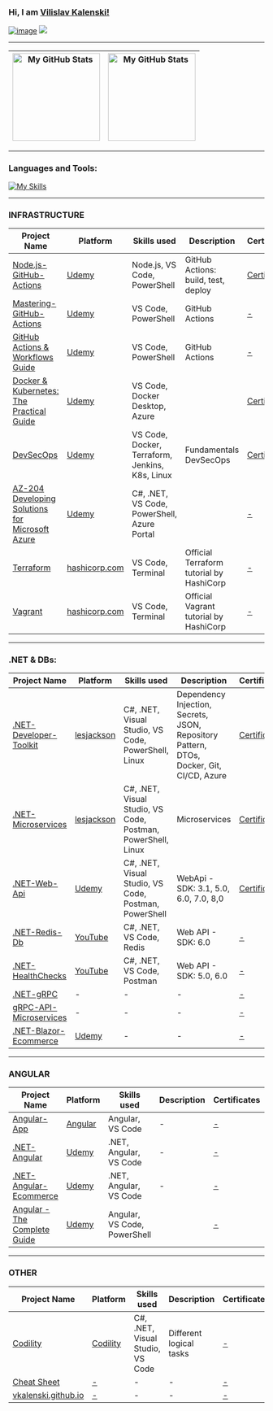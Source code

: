### Hi, I am <a href='https://vkalenski.github.io'>Vilislav Kalenski!</a>

<a href="https://www.linkedin.com/in/vilislav-kalenski/">![image](https://img.shields.io/badge/LinkedIn-0077B5?style=for-the-badge&logo=linkedin&logoColor=white)</a>
<a href="mailto:vilislavkalenski@gmail.com"><img src="https://img.shields.io/badge/gmail-%23D14836.svg?&style=for-the-badge&logo=gmail&logoColor=white" /></a>&nbsp;&nbsp;&nbsp;&nbsp;

---

|<img height="172em" alt="My GitHub Stats" src="https://github-readme-stats.vercel.app/api?username=vkalenski&show_icons=true&bg_color=00000000&hide_border=true&text_color=3498db&&count_private=true&include_all_commits=true" />|<img height="172em" alt="My GitHub Stats" src="https://github-readme-stats.vercel.app/api/top-langs/?username=vkalenski&langs_count=8&layout=compact&hide_border=true&bg_color=00000000&text_color=3498db&&count_private=true&include_all_commits=true" />|
|--|--|

---

<h3 align="left">Languages and Tools:</h3>

[![My Skills](https://skills.thijs.gg/icons?i=cs,dotnet,postgres,mongodb,redis,azure,kubernetes,docker,grafana,prometheus,git,github,githubactions,gitlab,visualstudio,vscode,postman,angular,js,html,css,powershell,linux)](https://skills.thijs.gg)

---

<!-- start work project section -->
<!-- <details> -->

<h3 align="left">INFRASTRUCTURE</h3>

<table>
  <thead>
    <tr>
      <th>Project Name</th>
      <th>Platform</th>
      <th>Skills used</th>
      <th>Description</th>
      <th>Certificates</th>
      <th>Finish Project</th>
    </tr>
  </thead>
  <tbody>
    <tr>
      <td><a href='https://github.com/VKalenski/Node.js-GitHub-Actions'>Node.js-GitHub-Actions</a></td>
      <td><a href='https://www.udemy.com/course/github-actions-the-complete-guide/'>Udemy</a></td>
      <td>Node.js, VS Code, PowerShell</td>
      <td>GitHub Actions: build, test, deploy</td>
      <td><a href='https://github.com/VKalenski/Node.js-GitHub-Actions/blob/main/Certificate.pdf'>Certificate</a></td>
      <td>$${\color{green}True}$$</td>
    </tr>
    <tr>
      <td><a href='https://github.com/VKalenski/Mastering-GitHub-Actions'>Mastering-GitHub-Actions</a></td>
      <td><a href='https://www.udemy.com/course/mastering-github-actions-beginner-to-expert/'>Udemy</a></td>
      <td>VS Code, PowerShell</td>
      <td>GitHub Actions</td>
      <td><a href=''>-</a></td>
      <td>$${\color{red}False}$$</td>
    </tr>
    <tr>
      <td><a href='https://github.com/VKalenski/GitHub-Actions-Guide'>GitHub Actions & Workflows Guide</a></td>
      <td><a href='https://www.udemy.com/course/github-actions/'>Udemy</a></td>
      <td>VS Code, PowerShell</td>
      <td>GitHub Actions</td>
      <td><a href=''>-</a></td>
      <td>$${\color{red}False}$$</td>
    </tr>
    <tr>
      <td><a href='https://github.com/VKalenski/Docker-Kubernetes-The-Practical-Guide'>Docker & Kubernetes: The Practical Guide</a></td>
      <td><a href='https://www.udemy.com/course/docker-kubernetes-the-practical-guide/'>Udemy</a></td>
      <td>VS Code, Docker Desktop, Azure</td>
      <td></td>
      <td><a href='https://github.com/VKalenski/Docker-Kubernetes-The-Practical-Guide/blob/main/17_Certificate/Certificate.pdf'>Certificate</a></td>
      <td>$${\color{green}True}$$</td>
    </tr>
    <tr>
      <td><a href='https://github.com/VKalenski/DevSecOps'>DevSecOps</a></td>
      <td><a href='https://www.udemy.com/course/devsecops-fundamentals/learn/quiz/5562574#overview'>Udemy</a></td>
      <td>VS Code, Docker, Terraform, Jenkins, K8s, Linux</td>
      <td>Fundamentals DevSecOps</td>
      <td><a href='https://github.com/VKalenski/DevSecOps/blob/main/Certificate.pdf'>Certificate</a></td>
      <td>$${\color{green}True}$$</td>
    </tr>
    <tr>
      <td><a href='https://github.com/VKalenski/AZ-204'>AZ-204 Developing Solutions for Microsoft Azure</a></td>
      <td><a href='https://www.udemy.com/course/70532-azure/'>Udemy</a></td>
      <td>C#, .NET, VS Code, PowerShell, Azure Portal</td>
      <td></td>
      <td><a href='-'>-</a></td>
      <td>$${\color{red}False}$$</td>
    </tr>
    <tr>
      <td><a href='https://github.com/VKalenski/Terraform'>Terraform</a></td>
      <td><a href='https://developer.hashicorp.com/terraform/tutorials'>hashicorp.com</a></td>
      <td>VS Code, Terminal</td>
      <td>Official Terraform tutorial by HashiCorp</td>
      <td><a href='-'>-</a></td>
      <td>$${\color{green}True}$$</td>
    </tr>
    <tr>
      <td><a href='https://github.com/VKalenski/Vagrant'>Vagrant</a></td>
      <td><a href='https://developer.hashicorp.com/vagrant/tutorials'>hashicorp.com</a></td>
      <td>VS Code, Terminal</td>
      <td>Official Vagrant tutorial by HashiCorp</td>
      <td><a href='-'>-</a></td>
      <td>$${\color{green}True}$$</td>
    </tr>
  </tbody>
</table>

---

<h3 align="left">.NET & DBs:</h3>

<table>
  <thead>
    <tr>
      <th>Project Name</th>
      <th>Platform</th>
      <th>Skills used</th>
      <th>Description</th>
      <th>Certificates</th>
      <th>Finish Project</th>
    </tr>
  </thead>
  <tbody>
    <tr>
      <td><a href='https://github.com/VKalenski/.NET-Developer-Toolkit'>.NET-Developer-Toolkit</a></td>
      <td><a href='https://lesjackson.net/'>lesjackson</a></td>
      <td>C#, .NET, Visual Studio, VS Code, PowerShell, Linux</td>
      <td>Dependency Injection, Secrets, JSON, Repository Pattern, DTOs, Docker, Git, CI/CD, Azure</td>
      <td><a href='https://github.com/VKalenski/.NET-Developer-Toolkit/blob/main/10_Certificate/Certificate.pdf'>Certificate</a></td>
      <td>$${\color{green}True}$$</td>
    </tr>
      <td><a href='https://github.com/VKalenski/.NET-Microservices'>.NET-Microservices</a></td>
      <td><a href='https://lesjackson.net/'>lesjackson</a></td>
      <td>C#, .NET, Visual Studio, VS Code, Postman, PowerShell, Linux</td>
      <td>Microservices</td>
      <td><a href='https://github.com/VKalenski/.NET-Microservices/blob/main/Certificate.pdf'>Certificate</a></td>
      <td>$${\color{green}True}$$</td>
    </tr>
    <tr>
      <td><a href='https://github.com/VKalenski/.NET-Web-Api'>.NET-Web-Api</a></td>
      <td><a href='https://www.udemy.com/course/net-core-31-web-api-entity-framework-core-jumpstart/'>Udemy</a></td>
      <td>C#, .NET, Visual Studio, VS Code, Postman, PowerShell</td>
      <td>WebApi - SDK: 3.1, 5.0, 6.0, 7.0, 8,0</td>
      <td><a href='https://github.com/VKalenski/.NET-Web-Api/blob/main/Certificate.pdf'>Certificate</a></td>
      <td>$${\color{green}True}$$</td>
    </tr>
    <tr>
      <td><a href='https://github.com/VKalenski/.NET-Redis-Db'>.NET-Redis-Db</a></td>
      <td><a href='https://www.youtube.com/watch?v=GgyizgXwXAg'>YouTube</a></td>
      <td>C#, .NET, VS Code, Redis</td>
      <td>Web API - SDK: 6.0</td>
      <td><a href='-'>-</a></td>
      <td>$${\color{green}True}$$</td>
    </tr>
    <tr>
      <td><a href='https://github.com/VKalenski/.NET-HealthChecks'>.NET-HealthChecks</a></td>
      <td><a href='https://www.youtube.com/watch?v=p2faw9DCSsY'>YouTube</a></td>
      <td>C#, .NET, VS Code, Postman</td>
      <td>Web API - SDK: 5.0, 6.0</td>
      <td><a href='-'>-</a></td>
      <td>$${\color{green}True}$$</td>
    </tr>
    <tr>
      <td><a href='https://github.com/VKalenski/.NET-gRPC'>.NET-gRPC</a></td>
      <td>-</td>
      <td>-</td>
      <td>-</td>
      <td><a href='-'>-</a></td>
      <td>$${\color{red}False}$$</td>
    </tr>
    <tr>
      <td><a href='https://github.com/VKalenski/gRPC-API-Microservices'>gRPC-API-Microservices</a></td>
      <td>-</td>
      <td>-</td>
      <td>-</td>
      <td><a href='-'>-</a></td>
      <td>$${\color{red}False}$$</td>
    </tr>
    <tr>
      <td><a href='https://github.com/VKalenski/.NET-Blazor-Ecommerce'>.NET-Blazor-Ecommerce</a></td>
      <td><a href='https://www.udemy.com/course/blazor-ecommerce/'>Udemy</a></td>
      <td>-</td>
      <td>-</td>
      <td><a href='-'>-</a></td>
      <td>$${\color{red}False}$$</td>
    </tr>
  </tbody>
</table>

---

<h3 align="left">ANGULAR</h3>

<table>
  <thead>
    <tr>
      <th>Project Name</th>
      <th>Platform</th>
      <th>Skills used</th>
      <th>Description</th>
      <th>Certificates</th>
      <th>Finish Project</th>
    </tr>
  </thead>
  <tbody>
    <tr>
      <td><a href='https://github.com/VKalenski/.NET-Angular'>Angular-App</a></td>
      <td><a href='https://angular.io/docs'>Angular</a></td>
      <td>Angular, VS Code</td>
      <td>-</td>
      <td><a href='-'>-</a></td>
      <td>$${\color{green}True}$$</td>
    </tr>
    <tr>
      <td><a href='https://github.com/VKalenski/.NET-Angular'>.NET-Angular</a></td>
      <td><a href='https://www.udemy.com/course/real-world-app-angular-aspnet-core-web-api-and-sql/'>Udemy</a></td>
      <td>.NET, Angular, VS Code</td>
      <td>-</td>
      <td><a href='-'>-</a></td>
      <td>$${\color{red}False}$$</td>
    </tr>
    <tr>
      <td><a href='https://github.com/VKalenski/.NET-Angular-Ecommerce'>.NET-Angular-Ecommerce</a></td>
      <td><a href='https://www.udemy.com/course/learn-to-build-an-e-commerce-app-with-net-core-and-angular/'>Udemy</a></td>
      <td>.NET, Angular, VS Code</td>
      <td>-</td>
      <td><a href='-'>-</a></td>
      <td>$${\color{red}False}$$</td>
    </tr>
    <tr>
      <td><a href='https://github.com/VKalenski/Angular-The-Complete-Guide'>Angular - The Complete Guide</a></td>
      <td><a href='https://www.udemy.com/course/the-complete-guide-to-angular-2/'>Udemy</a></td>
      <td>Angular, VS Code, PowerShell</td>
      <td></td>
      <td><a href='-'>-</a></td>
      <td>$${\color{red}False}$$</td>
    </tr>
  </tbody>
</table>

---

<h3 align="left">OTHER</h3>

<table>
  <thead>
    <tr>
      <th>Project Name</th>
      <th>Platform</th>
      <th>Skills used</th>
      <th>Description</th>
      <th>Certificates</th>
      <th>Finish Project</th>
    </tr>
  </thead>
  <tbody>
    <tr>
      <td><a href='https://github.com/VKalenski/Codility'>Codility</a></td>
      <td><a href='https://app.codility.com/programmers/'>Codility</a></td>
      <td>C#, .NET, Visual Studio, VS Code</td>
      <td>Different logical tasks</td>
      <td><a href='-'>-</a></td>
      <td>$${\color{green}True}$$</td>
    </tr>
    <tr>
      <td><a href='https://github.com/VKalenski/CheatSheet'>Cheat Sheet</a></td>
      <td><a href='-'>-</a></td>
      <td>-</td>
      <td>-</td>
      <td><a href='-'>-</a></td>
      <td>$${\color{green}True}$$</td>
    </tr>
    <tr>
      <td><a href='https://github.com/VKalenski/vkalenski.github.io'>vkalenski.github.io</a></td>
      <td><a href='-'>-</a></td>
      <td>-</td>
      <td>-</td>
      <td><a href='-'>-</a></td>
      <td>$${\color{green}True}$$</td>
    </tr>
  </tbody>
</table>

<!--</details> -->
<!-- end work project section -->
